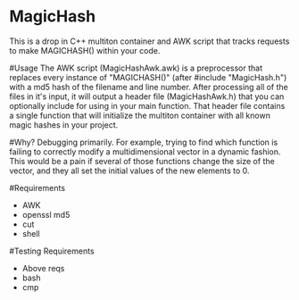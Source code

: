 # MagicHash

This is a drop in C++ multiton container and AWK script that tracks requests to make MAGICHASH() within your code.

#Usage
The AWK script (MagicHashAwk.awk) is a preprocessor that replaces every instance of "MAGICHASH()"  (after #include "MagicHash.h") with a md5 hash of the filename and line number. After processing all of the files in it's input, it will output a header file (MagicHashAwk.h) that you can optionally include for using in your main function. That header file contains a single function that will initialize the multiton container with all known magic hashes in your project.

#Why?
Debugging primarily. For example, trying to find which function is failing to correctly modify a multidimensional vector in a dynamic fashion. This would be a pain if several of those functions change the size of the vector, and they all set the initial values of the new elements to 0.


#Requirements
- AWK
- openssl md5
- cut
- shell



#Testing Requirements
- Above reqs
- bash
- cmp
